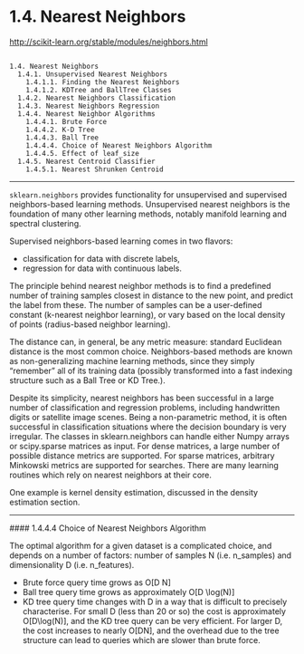 1.4. Nearest Neighbors
====================================
http://scikit-learn.org/stable/modules/neighbors.html

<pre><code>
1.4. Nearest Neighbors
  1.4.1. Unsupervised Nearest Neighbors
    1.4.1.1. Finding the Nearest Neighbors
    1.4.1.2. KDTree and BallTree Classes
  1.4.2. Nearest Neighbors Classification
  1.4.3. Nearest Neighbors Regression
  1.4.4. Nearest Neighbor Algorithms
    1.4.4.1. Brute Force
    1.4.4.2. K-D Tree
    1.4.4.3. Ball Tree
    1.4.4.4. Choice of Nearest Neighbors Algorithm
    1.4.4.5. Effect of leaf_size
  1.4.5. Nearest Centroid Classifier
    1.4.5.1. Nearest Shrunken Centroid
</code></pre>

<hr>

`sklearn.neighbors` provides functionality for unsupervised and supervised neighbors-based learning methods. Unsupervised nearest neighbors is the foundation of many other learning methods, notably manifold learning and spectral clustering. 

Supervised neighbors-based learning comes in two flavors: 
- classification for data with discrete labels, 
- regression for data with continuous labels.

The principle behind nearest neighbor methods is to find a predefined number of training samples closest in distance to the new point, and predict the label from these. The number of samples can be a user-defined constant (k-nearest neighbor learning), or vary based on the local density of points (radius-based neighbor learning). 

The distance can, in general, be any metric measure: standard Euclidean distance is the most common choice. Neighbors-based methods are known as non-generalizing machine learning methods, since they simply “remember” all of its training data (possibly transformed into a fast indexing structure such as a Ball Tree or KD Tree.).

Despite its simplicity, nearest neighbors has been successful in a large number of classification and regression problems, including handwritten digits or satellite image scenes. Being a non-parametric method, it is often successful in classification situations where the decision boundary is very irregular.
The classes in sklearn.neighbors can handle either Numpy arrays or scipy.sparse matrices as input. For dense matrices, a large number of possible distance metrics are supported. For sparse matrices, arbitrary Minkowski metrics are supported for searches.
There are many learning routines which rely on nearest neighbors at their core. 

One example is kernel density estimation, discussed in the density estimation section.

<hr>
#### 1.4.4.4 Choice of Nearest Neighbors Algorithm

The optimal algorithm for a given dataset is a complicated choice, and depends on a number of factors:
number of samples N (i.e. n_samples) and dimensionality D (i.e. n_features).
- Brute force query time grows as O[D N]
- Ball tree query time grows as approximately O[D \log(N)]
- KD tree query time changes with D in a way that is difficult to precisely characterise. For small D (less than 20 or so) the cost is approximately O[D\log(N)], and the KD tree query can be very efficient. For larger D, the cost increases to nearly O[DN], and the overhead due to the tree structure can lead to queries which are slower than brute force.
